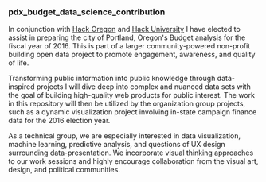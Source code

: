 ### pdx_budget_data_science_contribution

In conjunction with [Hack Oregon](http://www.hackoregon.org/) and [Hack University](http://www.hackoregon.org/hack-university/) I have elected to assist in preparing the city of Portland, Oregon's Budget analysis for the fiscal year of 2016. This is part of a larger community-powered non-profit building open data project to promote engagement, awareness, and quality of life.

Transforming public information into public knowledge through data-inspired projects I will dive deep into complex and nuanced data sets with the goal of building high-quality web products for public interest. The work in this repository will then be utilized by the organization group projects, such as a dynamic visualization project involving in-state campaign finance data for the 2016 election year.

As a technical group, we are especially interested in data visualization, machine learning, predictive analysis, and questions of UX design surrounding data-presentation. We incorporate visual thinking approaches to our work sessions and highly encourage collaboration from the visual art, design, and political communities.
